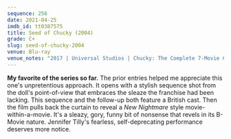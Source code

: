 ```yaml
---
sequence: 256
date: 2021-04-25
imdb_id: tt0387575
title: Seed of Chucky (2004)
grade: C+
slug: seed-of-chucky-2004
venue: Blu-ray
venue_notes: "2017 | Universal Studios | Chucky: The Complete 7-Movie Collection"
---
```


**My favorite of the series so far.** The prior entries helped me appreciate this one's unpretentious approach. It opens with a stylish sequence shot from the doll's point-of-view that embraces the sleaze the franchise had been lacking. This sequence and the follow-up both feature a British cast. Then the film pulls back the curtain to reveal a <span data-imdb-id="tt0111686">_New Nightmare_</span> style movie-within-a-movie. It's a sleazy, gory, funny bit of nonsense that revels in its B-Movie nature. Jennifer Tilly's fearless, self-deprecating performance deserves more notice.
